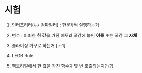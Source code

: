 # 시험

1. 인터프리터(↔ 컴파일러) : 한문장씩 실행하는거 

2. 변수 : 어떠한 **한 값**을 가진 메모리 공간에 붙인 **이름** 또는 공간 **그 자체**

3. 슬라이싱 거꾸로 하는거 [::-1]

4. LEGB Rule

5. 팩토리얼에서 한 값을 가진 함수가 몇 번 호출되는지? (?)





















